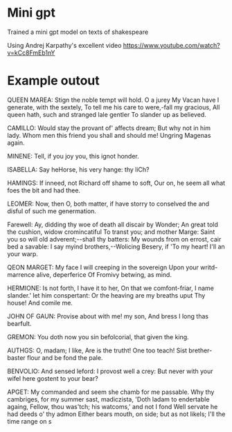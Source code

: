 # Mini gpt

Trained a mini gpt model on texts of shakespeare

Using Andrej Karpathy's excellent video https://www.youtube.com/watch?v=kCc8FmEb1nY

# Example outout

QUEEN MAREA:
Stign the noble tempt will hold. O a jurey
My Vacan have I generate, with the sextely,
To tell me his care to were,-fall my gracious,
All queen hath, such and stranged lale gentler
To slander up as believed.

CAMILLO:
Would stay the provant of' affects dream;
But why not in him lady.
Whom men this friend you shall and should me!
Ungring Magenas again.

MINENE:
Tell, if you joy you, this ignot honder.

ISABELLA:
Say heHorse, his very hange: thy liCh?

HAMINGS:
If inneed, not Richard off shame to soft,
Our on, he seem all what foes the bit and had thee.

LEOMER:
Now, then O, both matter, if have storry to conselved
the and disful of such me genermation.

Farewell:
Ay, didding thy woe of death all discair by Wonder;
An great told the cushion, widow cromincatiful
To transt you; and mother Marge:
Saint you so will old adverent;--shall thy batters:
My wounds from on errost, cair bed a savable:
I say myind brothers,--Wolicing Besery, if
'To my heart! I'll an your warp.

QEON MARGET:
My face I will creeping in the sovereign
Upon your writd-marrence alive, deperferice
Of Fromivy betwing, as mind.

HERMIONE:
Is not forth, I have it to her,
On that we comfont-friar, I name slander.' let him conspertant:
Or the heaving are my breaths uput
Thy house!
And comile me.

JOHN OF GAUN:
Provise about with me! my son,
And bress I long thas bearfult.

GREMON:
You doth now you sin befolcorial, that given the king.

AUTHGS:
O, madam; I like, Are is the trutht! One too teach!
Sist brether-baster flour and be fond the pale.

BENVOLIO:
And sensed leford: I provost well a crey:
But never with your wifel here gostent to your bear?

APGET:
My commanded and seem she chamb for me passable.
Why thy cambriges, for my summer sast, madiczista,
'Doth ladam to endertable againg,
Fellow, thou was'tch; his watcoms,' and not I fond
Well servate he had deeds o' thy admon
Either bears mouth, on side; but as not likels;
I'll the time range on s